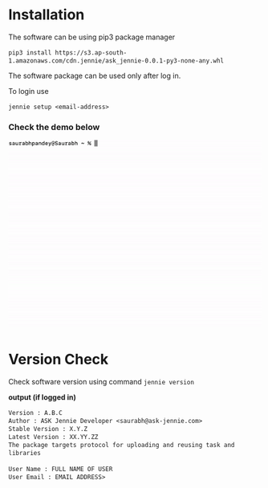 
# Installation
The software can be using pip3 package manager

```commandline
pip3 install https://s3.ap-south-1.amazonaws.com/cdn.jennie/ask_jennie-0.0.1-py3-none-any.whl
```

The software package can be used only after log in. 

To login use 
```
jennie setup <email-address>
```

### Check the demo below

![software check](https://raw.githubusercontent.com/Ask-Jennie/ask-jennie/master/images/ezgif.com-gif-maker%20(4).gif)

# Version Check
Check software version using command `jennie version`

**output (if logged in)**
```
Version : A.B.C
Author : ASK Jennie Developer <saurabh@ask-jennie.com>
Stable Version : X.Y.Z
Latest Version : XX.YY.ZZ
The package targets protocol for uploading and reusing task and libraries

User Name : FULL NAME OF USER
User Email : EMAIL ADDRESS>
```
